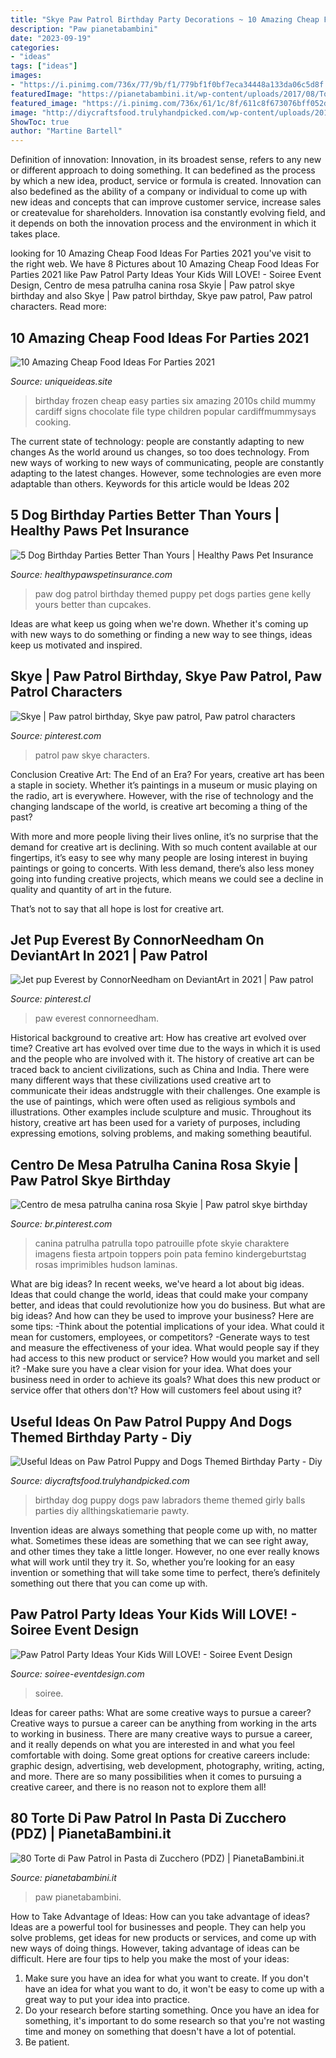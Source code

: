 ```yaml
---
title: "Skye Paw Patrol Birthday Party Decorations ~ 10 Amazing Cheap Food Ideas For Parties 2021"
description: "Paw pianetabambini"
date: "2023-09-19"
categories:
- "ideas"
tags: ["ideas"]
images:
- "https://i.pinimg.com/736x/77/9b/f1/779bf1f0bf7eca34448a133da06c5d8f.jpg"
featuredImage: "https://pianetabambini.it/wp-content/uploads/2017/08/Torta-Paw-Patrol-08.jpg"
featured_image: "https://i.pinimg.com/736x/61/1c/8f/611c8f673076bff052df83f03cfe8987.jpg"
image: "http://diycraftsfood.trulyhandpicked.com/wp-content/uploads/2016/06/Dog-birthday-party_cb.jpg"
ShowToc: true
author: "Martine Bartell"
---
```



Definition of innovation:
Innovation, in its broadest sense, refers to any new or different approach to doing something. It can bedefined as the process by which a new idea, product, service or formula is created. Innovation can also bedefined as the ability of a company or individual to come up with new ideas and concepts that can improve customer service, increase sales or createvalue for shareholders. Innovation isa constantly evolving field, and it depends on both the innovation process and the environment in which it takes place.

	

		
looking for 10 Amazing Cheap Food Ideas For Parties 2021 you've visit to the right web. We have 8 Pictures about 10 Amazing Cheap Food Ideas For Parties 2021 like Paw Patrol Party Ideas Your Kids Will LOVE! - Soiree Event Design, Centro de mesa patrulha canina rosa Skyie | Paw patrol skye birthday and also Skye | Paw patrol birthday, Skye paw patrol, Paw patrol characters. Read more:
		
    
## 10 Amazing Cheap Food Ideas For Parties 2021

<img loading=lazy src="https://www.uniqueideas.site/wp-content/uploads/six-ideas-for-a-cheap-and-easy-frozen-birthday-party-cardiff-mummy-2.jpg" onerror="this.onerror=null;this.src='https://tse3.mm.bing.net/th?id=OIP.4LZwIO8cumqVgyLFuWf3uAHaJ4&amp;pid=15.1';" alt="10 Amazing Cheap Food Ideas For Parties 2021">

_Source: uniqueideas.site_

>birthday frozen cheap easy parties six amazing 2010s child mummy cardiff signs chocolate file type children popular cardiffmummysays cooking. 

	

The current state of technology: people are constantly adapting to new changes
As the world around us changes, so too does technology. From new ways of working to new ways of communicating, people are constantly adapting to the latest changes. However, some technologies are even more adaptable than others. Keywords for this article would be Ideas 202
    
## 5 Dog Birthday Parties Better Than Yours | Healthy Paws Pet Insurance

<img loading=lazy src="https://www.healthypawspetinsurance.com/blog/wp-content/uploads/dog_birthday_party1-768x1024.jpg" onerror="this.onerror=null;this.src='https://tse4.mm.bing.net/th?id=OIP.WNQlAeJ5zOmGbBR9pH4FhQHaJ4&amp;pid=15.1';" alt="5 Dog Birthday Parties Better Than Yours | Healthy Paws Pet Insurance">

_Source: healthypawspetinsurance.com_

>paw dog patrol birthday themed puppy pet dogs parties gene kelly yours better than cupcakes. 

	

Ideas are what keep us going when we're down. Whether it's coming up with new ways to do something or finding a new way to see things, ideas keep us motivated and inspired.

    
## Skye | Paw Patrol Birthday, Skye Paw Patrol, Paw Patrol Characters

<img loading=lazy src="https://i.pinimg.com/736x/bb/e7/41/bbe741674ea164d7ca10bf490148f28e--skye-from-paw-patrol-paw-patrol-images.jpg" onerror="this.onerror=null;this.src='https://tse4.mm.bing.net/th?id=OIP.JFZfsSLb-UqdUgunYe5nIQHaJ4&amp;pid=15.1';" alt="Skye | Paw patrol birthday, Skye paw patrol, Paw patrol characters">

_Source: pinterest.com_

>patrol paw skye characters. 

	

Conclusion
Creative Art: The End of an Era?
For years, creative art has been a staple in society. Whether it’s paintings in a museum or music playing on the radio, art is everywhere. However, with the rise of technology and the changing landscape of the world, is creative art becoming a thing of the past?

With more and more people living their lives online, it’s no surprise that the demand for creative art is declining. With so much content available at our fingertips, it’s easy to see why many people are losing interest in buying paintings or going to concerts. With less demand, there’s also less money going into funding creative projects, which means we could see a decline in quality and quantity of art in the future.

That’s not to say that all hope is lost for creative art.

    
## Jet Pup Everest By ConnorNeedham On DeviantArt In 2021 | Paw Patrol

<img loading=lazy src="https://i.pinimg.com/736x/61/1c/8f/611c8f673076bff052df83f03cfe8987.jpg" onerror="this.onerror=null;this.src='https://tse1.mm.bing.net/th?id=OIP.6Bo2tXH-O6wL12jM1-zJWwHaHa&amp;pid=15.1';" alt="Jet pup Everest by ConnorNeedham on DeviantArt in 2021 | Paw patrol">

_Source: pinterest.cl_

>paw everest connorneedham. 

	

Historical background to creative art: How has creative art evolved over time?
Creative art has evolved over time due to the ways in which it is used and the people who are involved with it. The history of creative art can be traced back to ancient civilizations, such as China and India. There were many different ways that these civilizations used creative art to communicate their ideas andstruggle with their challenges. One example is the use of paintings, which were often used as religious symbols and illustrations. Other examples include sculpture and music. Throughout its history, creative art has been used for a variety of purposes, including expressing emotions, solving problems, and making something beautiful.

    
## Centro De Mesa Patrulha Canina Rosa Skyie | Paw Patrol Skye Birthday

<img loading=lazy src="https://i.pinimg.com/736x/77/9b/f1/779bf1f0bf7eca34448a133da06c5d8f.jpg" onerror="this.onerror=null;this.src='https://tse3.mm.bing.net/th?id=OIP.4aAfu8G6jcWe3PN7OLer7AHaKd&amp;pid=15.1';" alt="Centro de mesa patrulha canina rosa Skyie | Paw patrol skye birthday">

_Source: br.pinterest.com_

>canina patrulha patrulla topo patrouille pfote skyie charaktere imagens fiesta artpoin toppers poin pata femino kindergeburtstag rosas imprimibles hudson laminas. 

	

What are big ideas?
In recent weeks, we've heard a lot about big ideas. Ideas that could change the world, ideas that could make your company better, and ideas that could revolutionize how you do business. But what are big ideas? And how can they be used to improve your business? Here are some tips: 
-Think about the potential implications of your idea. What could it mean for customers, employees, or competitors? 
-Generate ways to test and measure the effectiveness of your idea. What would people say if they had access to this new product or service? How would you market and sell it? 
-Make sure you have a clear vision for your idea. What does your business need in order to achieve its goals? What does this new product or service offer that others don't? How will customers feel about using it?

    
## Useful Ideas On Paw Patrol Puppy And Dogs Themed Birthday Party - Diy

<img loading=lazy src="http://diycraftsfood.trulyhandpicked.com/wp-content/uploads/2016/06/Dog-birthday-party_cb.jpg" onerror="this.onerror=null;this.src='https://tse2.mm.bing.net/th?id=OIP.f_XM5OjivnU8X_RkRqr6UQHaLG&amp;pid=15.1';" alt="Useful Ideas on Paw Patrol Puppy and Dogs Themed Birthday Party - Diy">

_Source: diycraftsfood.trulyhandpicked.com_

>birthday dog puppy dogs paw labradors theme themed girly balls parties diy allthingskatiemarie pawty. 

	

Invention ideas are always something that people come up with, no matter what. Sometimes these ideas are something that we can see right away, and other times they take a little longer. However, no one ever really knows what will work until they try it. So, whether you’re looking for an easy invention or something that will take some time to perfect, there’s definitely something out there that you can come up with.

    
## Paw Patrol Party Ideas Your Kids Will LOVE! - Soiree Event Design

<img loading=lazy src="https://soiree-eventdesign.com/wp-content/uploads/2017/02/Paw-Patrol-Party-Decorations.jpg" onerror="this.onerror=null;this.src='https://tse1.mm.bing.net/th?id=OIP._VEqtMw7A3UPgeFcSvaWTAHaKq&amp;pid=15.1';" alt="Paw Patrol Party Ideas Your Kids Will LOVE! - Soiree Event Design">

_Source: soiree-eventdesign.com_

>soiree. 

	

Ideas for career paths: What are some creative ways to pursue a career?
Creative ways to pursue a career can be anything from working in the arts to working in business. There are many creative ways to pursue a career, and it really depends on what you are interested in and what you feel comfortable with doing. Some great options for creative careers include: graphic design, advertising, web development, photography, writing, acting, and more. There are so many possibilities when it comes to pursuing a creative career, and there is no reason not to explore them all!

    
## 80 Torte Di Paw Patrol In Pasta Di Zucchero (PDZ) | PianetaBambini.it

<img loading=lazy src="https://pianetabambini.it/wp-content/uploads/2017/08/Torta-Paw-Patrol-08.jpg" onerror="this.onerror=null;this.src='https://tse1.mm.bing.net/th?id=OIP.5FBpGwQxz4buBqS_5EdbjwHaJ4&amp;pid=15.1';" alt="80 Torte di Paw Patrol in Pasta di Zucchero (PDZ) | PianetaBambini.it">

_Source: pianetabambini.it_

>paw pianetabambini. 

	

How to Take Advantage of Ideas: How can you take advantage of ideas?
Ideas are a powerful tool for businesses and people. They can help you solve problems, get ideas for new products or services, and come up with new ways of doing things. However, taking advantage of ideas can be difficult. Here are four tips to help you make the most of your ideas: 
1. Make sure you have an idea for what you want to create. If you don't have an idea for what you want to do, it won't be easy to come up with a great way to put your idea into practice. 
2. Do your research before starting something. Once you have an idea for something, it's important to do some research so that you're not wasting time and money on something that doesn't have a lot of potential. 
3. Be patient.


